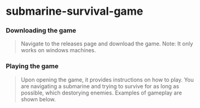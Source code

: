 # submarine-survival-game

### Downloading the game
> Navigate to the releases page and download the game. Note: It only works on windows machines. 

### Playing the game
> Upon opening the game, it provides instructions on how to play. You are navigating a submarine and trying to survive for as long as possible, which destorying enemies. Examples of gameplay are shown below.
